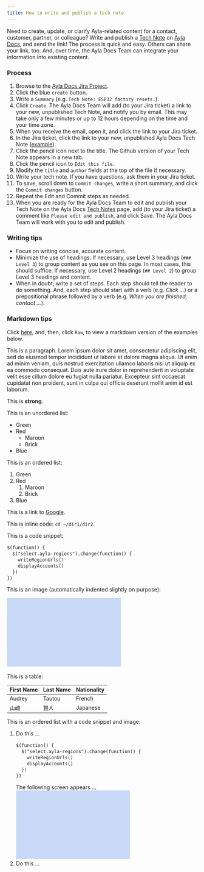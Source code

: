 ```yaml
---
title: How to write and publish a tech note
---
```


Need to create, update, or clarify Ayla-related content for a contact, customer, partner, or colleague? Write and publish a [Tech Note](https://docs.aylanetworks.com/tech-notes/) on [Ayla Docs](https://docs.aylanetworks.com/tech-notes/), and send the link! The process is quick and easy. Others can share your link, too. And, over time, the Ayla Docs Team can integrate your information into existing content.

### Process

1. Browse to the [Ayla Docs Jira Project](https://aylanetworks.atlassian.net/jira/software/projects/AD/boards/135).
1. Click the blue `create` button.
1. Write a `Summary` (e.g. `Tech Note: ESP32 factory resets.`).
1. Click `Create`. The Ayla Docs Team will add (to your Jira ticket) a link to your new, unpublished Tech Note, and notify you by email. This may take only a few minutes or up to 12 hours depending on the time and your time zone.
1. When you receive the email, open it, and click the link to your Jira ticket.
1. In the Jira ticket, click the link to your new, unpublished Ayla Docs Tech Note ([example](https://docs.aylanetworks.com/tech-notes/00000001/)). 
1. Click the pencil icon next to the title. The Github version of your Tech Note appears in a new tab.
1. Click the pencil icon to `Edit this file`.
1. Modify the `title` and `author` fields at the top of the file if necessary.
1. Write your tech note. If you have questions, ask them in your Jira ticket.
1. To save, scroll down to `Commit changes`, write a short summary, and click the `Commit changes` button.
1. Repeat the Edit and Commit steps as needed.
1. When you are ready for the Ayla Docs Team to edit and publish your Tech Note on the Ayla Docs [Tech Notes](https://docs.aylanetworks.com/tech-notes/) page, add (to your Jira ticket) a comment like `Please edit and publish`, and click Save. The Ayla Docs Team will work with you to edit and publish.

### Writing tips

* Focus on writing concise, accurate content.
* Minimize the use of headings. If necessary, use Level 3 headings (`### Level 3`) to group content as you see on this page. In most cases, this should suffice. If necessary, use Level 2 headings (`## Level 2`) to group Level 3 headings and content.
* When in doubt, write a set of steps. Each step should tell the reader to do something. And, each step should start with a verb (e.g. *Click ...*) or a prepositional phrase followed by a verb (e.g. *When you are finished, contact ...*).

### Markdown tips

Click [here](https://github.com/AylaNetworks/ayla-documentation/blob/master/src/tech-notes/how-to-write-and-publish-a-tech-note/index.md), and, then, click `Raw`, to view a markdown version of the examples below.

This is a paragraph. Lorem ipsum dolor sit amet, consectetur adipiscing elit, sed do eiusmod tempor incididunt ut labore et dolore magna aliqua. Ut enim ad minim veniam, quis nostrud exercitation ullamco laboris nisi ut aliquip ex ea commodo consequat. Duis aute irure dolor in reprehenderit in voluptate velit esse cillum dolore eu fugiat nulla pariatur. Excepteur sint occaecat cupidatat non proident, sunt in culpa qui officia deserunt mollit anim id est laborum.

This is **strong**.

This is an unordered list:

* Green
* Red
    * Maroon
    * Brick
* Blue

This is an ordered list:

1. Green
1. Red
    1. Maroon
    1. Brick
1. Blue 

This is a link to [Google](https://www.google.com/).

This is inline code: `cd ~/dir1/dir2`.

This is a code snippet:

```
$(function() {
  $("select.ayla-regions").change(function() {
    writeRegionUrls()
    displayAccounts()
  })
})
```

This is an image (automatically indented slightly on purpose):

<img src="img-600.png" width="300" height="180">

This is a table:

|First Name|Last Name|Nationality|
|-|-|-|
|Audrey|Tautou|French|
|山﨑|賢人|Japanese|

This is an ordered list with a code snippet and image:

1. Do this ...
    ```
    $(function() {
      $("select.ayla-regions").change(function() {
        writeRegionUrls()
        displayAccounts()
      })
    })
    ```
    The following screen appears ...
    <div><img src="img-600.png" width="300" height="180"></div>
1. Do this ...